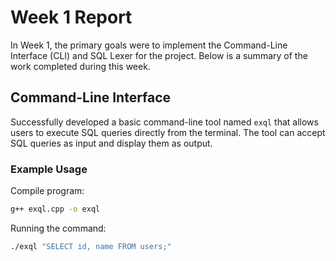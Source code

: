 # Week 1 Report

In Week 1, the primary goals were to implement the Command-Line Interface (CLI) and SQL Lexer for the project. Below is a summary of the work completed during this week.

## Command-Line Interface

Successfully developed a basic command-line tool named `exql` that allows users to execute SQL queries directly from the terminal. The tool can accept SQL queries as input and display them as output.

### Example Usage
Compile program:
```sh
g++ exql.cpp -o exql
```
Running the command:
```sh
./exql "SELECT id, name FROM users;"
